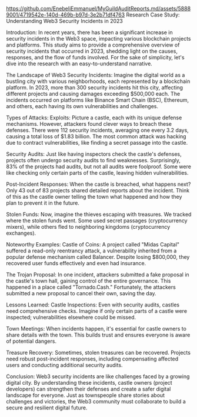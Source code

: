 
https://github.com/EnebeliEmmanuel/MyGuildAuditReports.md/assets/58889001/4719542e-140d-469b-b97d-3e2b71df4763
Research Case Study: Understanding Web3 Security Incidents in 2023

Introduction:
In recent years, there has been a significant increase in security incidents in the Web3 space, impacting various blockchain projects and platforms. This study aims to provide a comprehensive overview of security incidents that occurred in 2023, shedding light on the causes, responses, and the flow of funds involved. For the sake of simplicity, let's dive into the research with an easy-to-understand narrative.

The Landscape of Web3 Security Incidents:
Imagine the digital world as a bustling city with various neighborhoods, each represented by a blockchain platform. In 2023, more than 300 security incidents hit this city, affecting different projects and causing damages exceeding $500,000 each. The incidents occurred on platforms like Binance Smart Chain (BSC), Ethereum, and others, each having its own vulnerabilities and challenges.

Types of Attacks:
Exploits: Picture a castle, each with its unique defense mechanisms. However, attackers found clever ways to breach these defenses. There were 112 security incidents, averaging one every 3.2 days, causing a total loss of $1.83 billion. The most common attack was hacking due to contract vulnerabilities, like finding a secret passage into the castle.

Security Audits: Just like having inspectors check the castle's defenses, projects often undergo security audits to find weaknesses. Surprisingly, 83% of the projects had audits, but not all audits were foolproof. Some were like checking only certain parts of the castle, leaving hidden vulnerabilities.

Post-Incident Responses: When the castle is breached, what happens next? Only 43 out of 83 projects shared detailed reports about the incident. Think of this as the castle owner telling the town what happened and how they plan to prevent it in the future.

Stolen Funds: Now, imagine the thieves escaping with treasures. We tracked where the stolen funds went. Some used secret passages (cryptocurrency mixers), while others fled to neighboring kingdoms (cryptocurrency exchanges).

Noteworthy Examples:
Castle of Coins: A project called "Midas Capital" suffered a read-only reentrancy attack, a vulnerability inherited from a popular defense mechanism called Balancer. Despite losing $800,000, they recovered user funds effectively and even had insurance.

The Trojan Proposal: In one incident, attackers submitted a fake proposal in the castle's town hall, gaining control of the entire governance. This happened in a place called "Tornado.Cash." Fortunately, the attackers submitted a new proposal to cancel their own, saving the day.

Lessons Learned:
Castle Inspections: Even with security audits, castles need comprehensive checks. Imagine if only certain parts of a castle were inspected; vulnerabilities elsewhere could be missed.

Town Meetings: When incidents happen, it's essential for castle owners to share details with the town. This builds trust and ensures everyone is aware of potential dangers.

Treasure Recovery: Sometimes, stolen treasures can be recovered. Projects need robust post-incident responses, including compensating affected users and conducting additional security audits.

Conclusion:
Web3 security incidents are like challenges faced by a growing digital city. By understanding these incidents, castle owners (project developers) can strengthen their defenses and create a safer digital landscape for everyone. Just as townspeople share stories about challenges and victories, the Web3 community must collaborate to build a secure and resilient digital future.
